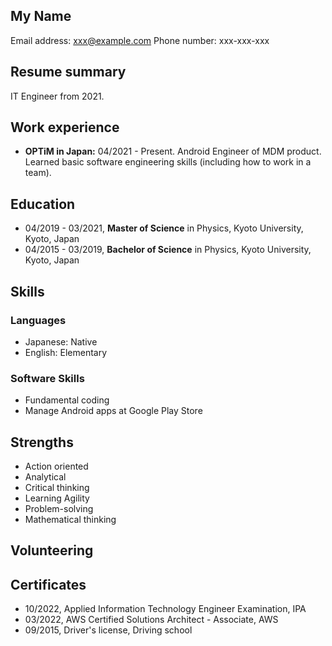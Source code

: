 ## My Name

Email address: xxx@example.com
Phone number: xxx-xxx-xxx

## Resume summary

IT Engineer from 2021.

## Work experience

- **OPTiM in Japan:** 04/2021 - Present. Android Engineer of MDM product. Learned basic software engineering skills (including how to work in a team).

## Education

- 04/2019 - 03/2021, **Master of Science** in Physics, Kyoto University, Kyoto, Japan
- 04/2015 - 03/2019, **Bachelor of Science** in Physics, Kyoto University, Kyoto, Japan

## Skills

### Languages

- Japanese: Native
- English: Elementary

### Software Skills

- Fundamental coding
- Manage Android apps at Google Play Store

## Strengths

- Action oriented
- Analytical
- Critical thinking
- Learning Agility
- Problem-solving
- Mathematical thinking

## Volunteering

## Certificates

- 10/2022, Applied Information Technology Engineer Examination, IPA
- 03/2022, AWS Certified Solutions Architect - Associate, AWS
- 09/2015, Driver's license, Driving school

